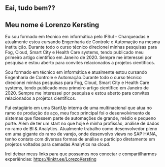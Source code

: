## Eai, tudo bem??
## Meu nome é Lorenzo Kersting

Eu sou formado em técnico em informática pelo IFSul - Charqueadas e atualmente estou cursando Engenharia de Controle e Automação na mesma instituição. Durante todo o curso técnico direcionei minhas pesquisas para Fog, Cloud, Smart City e Health Care systems, tendo publicado meu primeiro artigo científico em Janeiro de 2020. Sempre me interessei por pesquisa e estou aberto para convites relacionados a projetos científicos.

Sou formado em técnico em informática e atualmente estou cursando Engenharia de Controle e Automação.Durante todo o curso técnico direcionei minhas pesquisas para Fog, Cloud, Smart City e Health Care systems, tendo publicado meu primeiro artigo científico em Janeiro de 2020. Sempre me interessei por pesquisa e estou aberto para convites relacionados a projetos científicos.

Fui estagiário em uma StartUp interna de uma multinacional que atua no ramo de produção de aço,  meu foco principal foi o desenvolvimento de sistemas que fizessem parte de automações de grande, médio e pequeno porte. Além de ter um start no que hoje é minha profissão, análise de dados no ramo de BI & Analytics. Atualmente trabalho como desenvolvedor pleno em uma gigante do ramo de varejo, onde desenvolvo views no SAP HANA, tenho contato com diversas formas de análise e participo diretamente em projetos voltados para camadas Analytics na cloud.

Irei deixar meus links para que possamos nos conectar e compartilharmos experiências: https://linktr.ee/LorezoKersting


